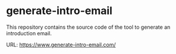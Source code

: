 # generate-intro-email

This repository contains the source code of the tool to generate an introduction email.

URL: https://www.generate-intro-email.com/
